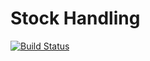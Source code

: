 # Stock Handling

[![Build Status](https://travis-ci.com/francbreno/stock-handling.svg?branch=master)](https://travis-ci.com/francbreno/stock-handling)

